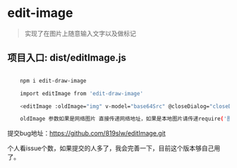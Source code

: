 # edit-image

> 实现了在图片上随意输入文字以及做标记

## 项目入口: dist/editImage.js



``` bash

    npm i edit-draw-image

    import editImage from 'edit-draw-image'

    <editImage :oldImage="img" v-model="base64Src" @closeDialog="closeDialog"></editImage>

    oldImage 参数如果是网络图片 直接传递网络地址，如果是本地图片请传递require('图片地址')


```
提交bug地址：https://github.com/819slw/editImage.git

个人看issue个数，如果提交的人多了，我会完善一下，目前这个版本够自己用了。